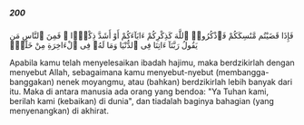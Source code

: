 ##### 200

<span class="ayah">فَإِذَا قَضَيْتُم مَّنَٰسِكَكُمْ فَٱذْكُرُوا۟ ٱللَّهَ كَذِكْرِكُمْ ءَابَآءَكُمْ أَوْ أَشَدَّ ذِكْرًۭا ۗ فَمِنَ ٱلنَّاسِ مَن يَقُولُ رَبَّنَآ ءَاتِنَا فِى ٱلدُّنْيَا وَمَا لَهُۥ فِى ٱلْءَاخِرَةِ مِنْ خَلَٰقٍۢ</span>

<span class="ayah_translation">Apabila kamu telah menyelesaikan ibadah hajimu, maka berdzikirlah dengan menyebut Allah, sebagaimana kamu menyebut-nyebut (membangga-banggakan) nenek moyangmu, atau (bahkan) berdzikirlah lebih banyak dari itu. Maka di antara manusia ada orang yang bendoa: "Ya Tuhan kami, berilah kami (kebaikan) di dunia", dan tiadalah baginya bahagian (yang menyenangkan) di akhirat.</span>
